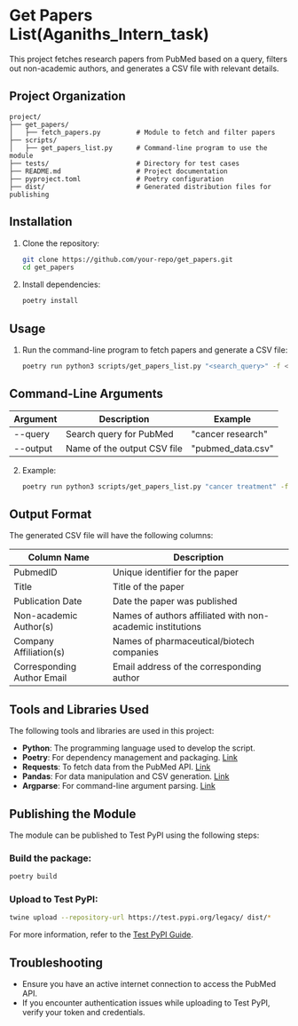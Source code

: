 # Get Papers List(Aganiths_Intern_task)

This project fetches research papers from PubMed based on a query, filters out non-academic authors, and generates a CSV file with relevant details. 

## Project Organization
```
project/
├── get_papers/
│   ├── fetch_papers.py         # Module to fetch and filter papers
├── scripts/
│   ├── get_papers_list.py      # Command-line program to use the module
├── tests/                      # Directory for test cases
├── README.md                   # Project documentation
├── pyproject.toml              # Poetry configuration
├── dist/                       # Generated distribution files for publishing
```


## Installation

1. Clone the repository:
   ```bash
   git clone https://github.com/your-repo/get_papers.git
   cd get_papers

2. Install dependencies:
   ```bash
   poetry install

## Usage

1. Run the command-line program to fetch papers and generate a CSV file:
   ```bash
   poetry run python3 scripts/get_papers_list.py "<search_query>" -f <output_file> -d

## Command-Line Arguments
| Argument      | Description                                | Example                          |
|---------------|--------------------------------------------|----------------------------------|
| --query       | Search query for PubMed                    | "cancer research"                |
| --output      | Name of the output CSV file                | "pubmed_data.csv"                |

2. Example:
   ```bash
   poetry run python3 scripts/get_papers_list.py "cancer treatment" -f results.csv -d

## Output Format
The generated CSV file will have the following columns:

| Column Name              | Description                                                     |
|--------------------------|-----------------------------------------------------------------|
| PubmedID                 | Unique identifier for the paper                                 |
| Title                    | Title of the paper                                              |
| Publication Date         | Date the paper was published                                    |
| Non-academic Author(s)   | Names of authors affiliated with non-academic institutions      |
| Company Affiliation(s)   | Names of pharmaceutical/biotech companies                      |
| Corresponding Author Email | Email address of the corresponding author                      |

## Tools and Libraries Used
The following tools and libraries are used in this project:

- **Python**: The programming language used to develop the script.
- **Poetry**: For dependency management and packaging. [Link](https://python-poetry.org/)
- **Requests**: To fetch data from the PubMed API. [Link](https://docs.python-requests.org/en/latest/)
- **Pandas**: For data manipulation and CSV generation. [Link](https://pandas.pydata.org/)
- **Argparse**: For command-line argument parsing. [Link](https://docs.python.org/3/library/argparse.html)

## Publishing the Module
The module can be published to Test PyPI using the following steps:

### Build the package:
```bash
poetry build
```

### Upload to Test PyPI:
```bash
twine upload --repository-url https://test.pypi.org/legacy/ dist/*
```
For more information, refer to the [Test PyPI Guide](https://packaging.python.org/guides/using-testpypi/).

## Troubleshooting
- Ensure you have an active internet connection to access the PubMed API.
- If you encounter authentication issues while uploading to Test PyPI, verify your token and credentials.
